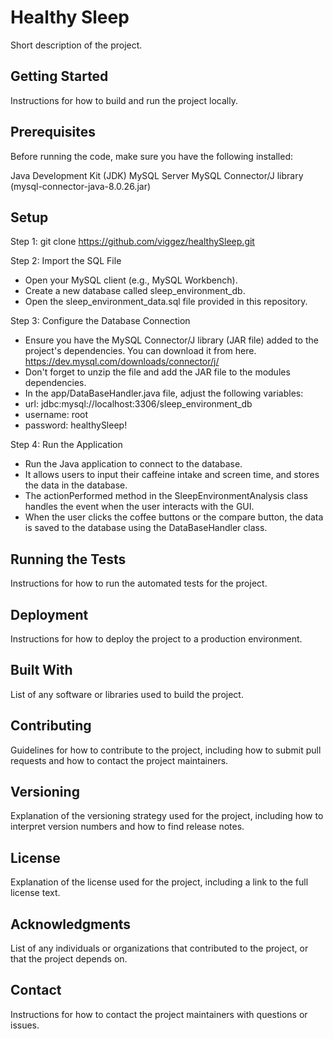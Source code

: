 # Healthy Sleep

Short description of the project.

## Getting Started

Instructions for how to build and run the project locally.

## Prerequisites

Before running the code, make sure you have the following installed:

Java Development Kit (JDK)
MySQL Server
MySQL Connector/J library (mysql-connector-java-8.0.26.jar)

## Setup
Step 1: git clone https://github.com/viggez/healthySleep.git

Step 2: Import the SQL File

- Open your MySQL client (e.g., MySQL Workbench).
- Create a new database called sleep_environment_db.
- Open the sleep_environment_data.sql file provided in this repository.

Step 3: Configure the Database Connection

- Ensure you have the MySQL Connector/J library (JAR file) added to the project's dependencies. You can download it from here. https://dev.mysql.com/downloads/connector/j/ 
- Don't forget to unzip the file and add the JAR file to the modules dependencies.
- In the app/DataBaseHandler.java file, adjust the following variables:
- url: jdbc:mysql://localhost:3306/sleep_environment_db
- username: root
- password: healthySleep!

Step 4: Run the Application

- Run the Java application to connect to the database.
- It allows users to input their caffeine intake and screen time, and stores the data in the database.
- The actionPerformed method in the SleepEnvironmentAnalysis class handles the event when the user interacts with the GUI.
- When the user clicks the coffee buttons or the compare button, the data is saved to the database using the DataBaseHandler class.

## Running the Tests

Instructions for how to run the automated tests for the project.

## Deployment

Instructions for how to deploy the project to a production environment.

## Built With

List of any software or libraries used to build the project.

## Contributing

Guidelines for how to contribute to the project, including how to submit pull requests and how to contact the project maintainers.

## Versioning

Explanation of the versioning strategy used for the project, including how to interpret version numbers and how to find release notes.

## License

Explanation of the license used for the project, including a link to the full license text.

## Acknowledgments

List of any individuals or organizations that contributed to the project, or that the project depends on.

## Contact

Instructions for how to contact the project maintainers with questions or issues.
